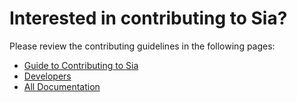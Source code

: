 Interested in contributing to Sia?
==================================

Please review the contributing guidelines in the following pages:
- [Guide to Contributing to Sia](https://github.com/HyperspaceApp/Hyperspace/blob/master/doc/Guide%20to%20Contributing%20to%20Sia.md)
- [Developers](https://github.com/HyperspaceApp/Hyperspace/blob/master/doc/Developers.md)
- [All Documentation](https://github.com/HyperspaceApp/Hyperspace/tree/master/doc)
